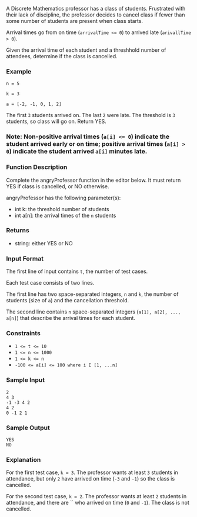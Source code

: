 A Discrete Mathematics professor has a class of students. Frustrated with their lack of discipline, the professor decides to cancel class if fewer than some number of students are present when class starts.

Arrival times go from on time (`arrivalTime <= 0`) to arrived late (`arivallTime > 0`).

Given the arrival time of each student and a threshhold number of attendees, determine if the class is cancelled. 

### Example 
`n = 5` 

`k = 3` 

`a = [-2, -1, 0, 1, 2]`

The first `3` students arrived on. The last `2` were late. The threshold is `3` students, so class will go on. Return YES. 

### Note: Non-positive arrival times (`a[i] <= 0`) indicate the student arrived early or on time; positive arrival times (`a[i] > 0`) indicate the student arrived `a[i]` minutes late. 

### Function Description
Complete the angryProfessor function in the editor below. It must return YES if class is cancelled, or NO otherwise.

angryProfessor has the following parameter(s): 
- int k: the threshold number of students 
- int a[n]: the arrival times of the `n` students

### Returns 
- string: either YES or NO

### Input Format
The first line of input contains `t`, the number of test cases.

Each test case consists of two lines.

The first line has two space-separated integers, `n` and `k`, the number of students (size of `a`) and the cancellation threshold. 

The second line contains `n` space-separated integers (`a[1], a[2], ..., a[n]`) that describe the arrival times for each student.

### Constraints
- `1 <= t <= 10` 
- `1 <= n <= 1000` 
- `1 <= k <= n` 
- `-100 <= a[i] <= 100 where i E [1, ...n]`

### Sample Input
```
2
4 3
-1 -3 4 2
4 2
0 -1 2 1
```

### Sample Output
```
YES
NO
```

### Explanation
For the first test case, `k = 3`. The professor wants at least `3` students in attendance, but only `2` have arrived on time (`-3` and `-1`) so the class is cancelled.

For the second test case, `k = 2`. The professor wants at least `2` students in attendance, and there are `` who arrived on time (`0` and `-1`). The class is not cancelled.

